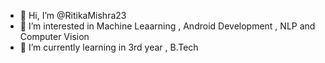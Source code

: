 - 👋 Hi, I’m @RitikaMishra23
- 👀 I’m interested in Machine Leaarning , Android Development , NLP and Computer Vision
- 🌱 I’m currently learning in 3rd year , B.Tech


<!---
RitikaMishra23/RitikaMishra23 is a ✨ special ✨ repository because its `README.md` (this file) appears on your GitHub profile.
You can click the Preview link to take a look at your changes.
--->
